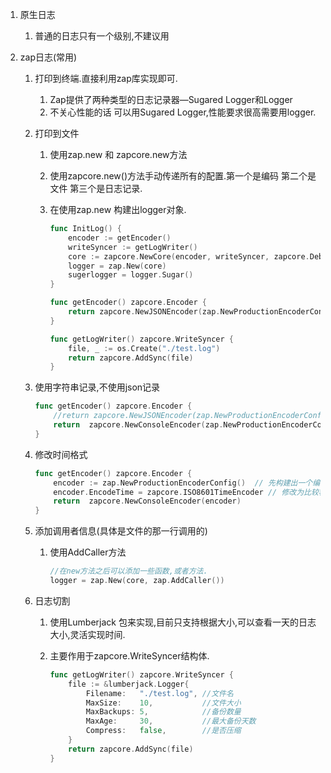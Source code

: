 1.  原生日志

    1.  普通的日志只有一个级别,不建议用

2.  zap日志(常用)

    1.  打印到终端.直接利用zap库实现即可.

        1.  Zap提供了两种类型的日志记录器—Sugared Logger和Logger
        2.  不关心性能的话 可以用Sugared Logger,性能要求很高需要用logger.

    2.  打印到文件

        1.  使用zap.new  和 zapcore.new方法

        2.  使用zapcore.new()方法手动传递所有的配置.第一个是编码  第二个是文件 第三个是日志记录.

        3.  在使用zap.new 构建出logger对象.

            ```go
            func InitLog() {
            	encoder := getEncoder()
            	writeSyncer := getLogWriter()
            	core := zapcore.NewCore(encoder, writeSyncer, zapcore.DebugLevel)
            	logger = zap.New(core)
            	sugerlogger = logger.Sugar()
            }
            
            func getEncoder() zapcore.Encoder {
            	return zapcore.NewJSONEncoder(zap.NewProductionEncoderConfig())
            }
            
            func getLogWriter() zapcore.WriteSyncer {
            	file, _ := os.Create("./test.log")
            	return zapcore.AddSync(file)
            }
            ```

    3.  使用字符串记录,不使用json记录

        ```go
        func getEncoder() zapcore.Encoder {
        	//return zapcore.NewJSONEncoder(zap.NewProductionEncoderConfig())   //这个是json形式记录
        	return  zapcore.NewConsoleEncoder(zap.NewProductionEncoderConfig())  //这个是字符串形式记录
        }
        ```

    4.  修改时间格式

        ```go
        func getEncoder() zapcore.Encoder {
        	encoder := zap.NewProductionEncoderConfig()  // 先构建出一个编码器
        	encoder.EncodeTime = zapcore.ISO8601TimeEncoder // 修改为比较容易接受的时间 ,也可以自己定义函数
        	return  zapcore.NewConsoleEncoder(encoder)
        }
        ```

    5.  添加调用者信息(具体是文件的那一行调用的)

        1.  使用AddCaller方法

            ```go
            //在new方法之后可以添加一些函数,或者方法.
            logger = zap.New(core, zap.AddCaller())
            ```

    6.  日志切割 

        1.  使用Lumberjack 包来实现,目前只支持根据大小,可以查看一天的日志大小,灵活实现时间.

        2.  主要作用于zapcore.WriteSyncer结构体.

            ```go
            func getLogWriter() zapcore.WriteSyncer {
            	file := &lumberjack.Logger{
            		Filename:   "./test.log", //文件名
            		MaxSize:    10,           //文件大小
            		MaxBackups: 5,            //备份数量
            		MaxAge:     30,           //最大备份天数
            		Compress:   false,        //是否压缩
            	}
            	return zapcore.AddSync(file)
            }
            ```

            

